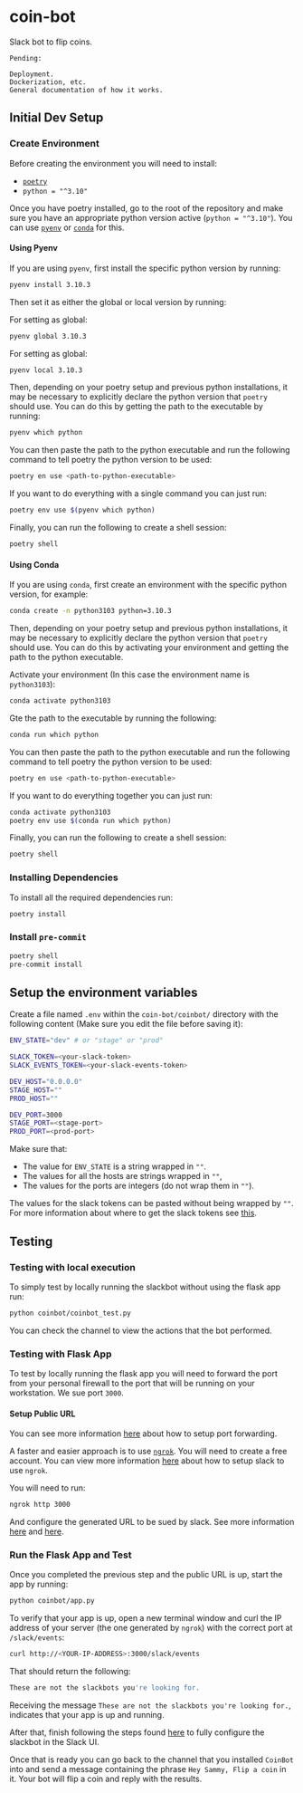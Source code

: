 # coin-bot
Slack bot to flip coins.

```
Pending:

Deployment.
Dockerization, etc.
General documentation of how it works.
```

## Initial Dev Setup

### Create Environment
Before creating the environment you will need to install:
- [`poetry`](https://python-poetry.org/docs/master/#installing-with-the-official-installer)
- `python = "^3.10"`

Once you have poetry installed, go to the root of the repository and make sure
you have an appropriate python version active (`python = "^3.10"`). You can use
[`pyenv`](https://realpython.com/intro-to-pyenv/) or
[`conda`](https://docs.conda.io/en/latest/miniconda.html) for this.

#### Using Pyenv
If you are using `pyenv`, first install the specific python version by running:
```bash
pyenv install 3.10.3
```

Then set it as either the global or local version by running:

For setting as global:
```bash
pyenv global 3.10.3
```

For setting as global:
```bash
pyenv local 3.10.3
```

Then, depending on your poetry setup and previous python installations, it may
be necessary to explicitly declare the python version that `poetry` should use.
You can do this by getting the path to the executable by running:
```bash
pyenv which python
```
You can then paste the path to the python executable and run the following
command to tell poetry the python version to be used:
```bash
poetry en use <path-to-python-executable>
```

If you want to do everything with a single command you can just run:
```bash
poetry env use $(pyenv which python)
```

Finally, you can run the following to create a shell session:
```bash
poetry shell
```

#### Using Conda
If you are using `conda`, first create an environment with the specific python
version, for example:
```bash
conda create -n python3103 python=3.10.3
```

Then, depending on your poetry setup and previous python installations, it may
be necessary to explicitly declare the python version that `poetry` should use.
You can do this by activating your environment and getting the path to the
python executable.

Activate your environment (In this case the environment name is `python3103`):
```bash
conda activate python3103
```

Gte the path to the executable by running the following:
```bash
conda run which python
```

You can then paste the path to the python executable and run the following
command to tell poetry the python version to be used:
```bash
poetry en use <path-to-python-executable>
```

If you want to do everything together you can just run:
```bash
conda activate python3103
poetry env use $(conda run which python)
```

Finally, you can run the following to create a shell session:
```bash
poetry shell
```

### Installing Dependencies
To install all the required dependencies run:
```bash
poetry install
```

### Install `pre-commit`
```bash
poetry shell
pre-commit install
```

## Setup the environment variables
Create a file named `.env` within the `coin-bot/coinbot/` directory with the
following content (Make sure you edit the file before saving it):
```bash
ENV_STATE="dev" # or "stage" or "prod"

SLACK_TOKEN=<your-slack-token>
SLACK_EVENTS_TOKEN=<your-slack-events-token>

DEV_HOST="0.0.0.0"
STAGE_HOST=""
PROD_HOST=""

DEV_PORT=3000
STAGE_PORT=<stage-port>
PROD_PORT=<prod-port>
```

Make sure that:
- The value for `ENV_STATE` is a string wrapped in `""`.
- The values for all the hosts are strings wrapped in `""`,
- The values for the ports are integers (do not wrap them in `""`).

The values for the slack tokens can be pasted without being wrapped by `""`.
For more information about where to get the slack tokens see
[this](https://www.digitalocean.com/community/tutorials/how-to-build-a-slackbot-in-python-on-ubuntu-20-04).

## Testing

### Testing with local execution
To simply test by locally running the slackbot without using the flask app run:
```bash
python coinbot/coinbot_test.py
```

You can check the channel to view the actions that the bot performed.

### Testing with Flask App
To test by locally running the flask app you will need to forward the port from
your personal firewall to the port that will be running on your workstation.
We sue port `3000`.

#### Setup Public URL
You can see more information [here](https://www.digitalocean.com/community/tutorials/how-to-build-a-slackbot-in-python-on-ubuntu-20-04#step-5-mdash-creating-a-flask-application-to-run-your-slackbot)
about how to setup port forwarding.

A faster and easier approach is to use [`ngrok`](https://ngrok.com/). You will
need to create a free account. You can view more information [here](https://slack.dev/node-slack-sdk/tutorials/local-development)
about how to setup slack to use `ngrok`.

You will need to run:
```bash
ngrok http 3000
```

And configure the generated URL to be sued by slack. See more information
[here](https://slack.dev/node-slack-sdk/tutorials/local-development) and
[here](https://www.digitalocean.com/community/tutorials/how-to-build-a-slackbot-in-python-on-ubuntu-20-04#step-5-mdash-creating-a-flask-application-to-run-your-slackbot).

### Run the Flask App and Test
Once you completed the previous step and the public URL is up, start the app
by running:
```bash
python coinbot/app.py
```

To verify that your app is up, open a new terminal window and curl the IP
address of your server (the one generated by `ngrok`) with the correct port at
`/slack/events`:
```bash
curl http://<YOUR-IP-ADDRESS>:3000/slack/events
```
That should return the following:
```bash
These are not the slackbots you're looking for.
```

Receiving the message `These are not the slackbots you're looking for.`,
indicates that your app is up and running.

After that, finish following the steps found [here](https://www.digitalocean.com/community/tutorials/how-to-build-a-slackbot-in-python-on-ubuntu-20-04#step-5-mdash-creating-a-flask-application-to-run-your-slackbot)
to fully configure the slackbot in the Slack UI.

Once that is ready you can go back to the channel that you installed `CoinBot`
into and send a message containing the phrase `Hey Sammy, Flip a coin` in it.
Your bot will flip a coin and reply with the results.

